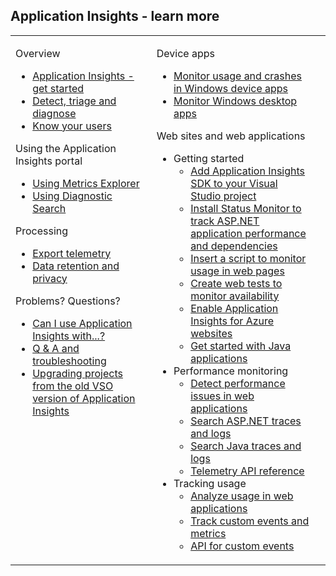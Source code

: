 ## Application Insights - learn more


<table width="100%"><tr valign="top"><td>

Overview

<ul>
<li><a href="../app-insights-get-started/">Application Insights - get started</a>
</li>
<li> <a href="../app-insights-detect-triage-diagnose/">Detect, triage and diagnose</a>
</li>
<li><a href="../app-insights-overview-usage/">Know your users</a></li>
</ul>


Using the Application Insights portal

<ul>
<li><a href="../app-insights-metrics-explorer/">Using Metrics Explorer</a>
</li>
<li><a href="../app-insights-diagnostic-search/">Using Diagnostic Search</a>
</li>
</ul>

Processing

<ul>
<li><a href="../app-insights-export-telemetry/">Export telemetry</a>
</li>
<li><a href="../app-insights-data-retention-privacy/">Data retention and privacy</a>
</li>
</ul>

Problems? Questions?

<ul>
<li><a href="../app-insights-platforms/">Can I use Application Insights with...?</a></li>
<li><a href="../app-insights-troubleshoot-faq/">Q & A and troubleshooting</a>
</li>
<li><a href="../app-insights-upgrade-vso-azure/">Upgrading projects from the old VSO version of Application Insights</a>
</li>
</ul>

</td><td>

Device apps
<ul>
<li><a href="../app-insights-windows-get-started/">Monitor usage and crashes in Windows device apps</a>
</li>
<li><a href="../app-insights-windows-desktop/">Monitor Windows desktop apps</a>
</li>
</ul>


Web sites and web applications

<ul>
<li> Getting started

<ul>
<li><a href="../app-insights-start-monitoring-app-health-usage/">Add Application Insights SDK to your Visual Studio project</a>
</li>
<li><a href="../app-insights-monitor-performance-live-website-now/">Install Status Monitor to track ASP.NET application performance and dependencies</a>
</li>
<li><a href="../app-insights-web-track-usage/">Insert a script to monitor usage in web pages</a>
</li>
<li><a href="../app-insights-monitor-web-app-availability/">Create web tests to monitor availability</a>
</li>
<li><a href="../insights-perf-analytics/">Enable Application Insights for Azure websites</a>
</li>
<li><a href="../app-insights-java-get-started/">Get started with Java applications</a>
</li>
</ul>
</li>
<li>Performance monitoring
<ul>
<li><a href="../app-insights-web-monitor-performance/">Detect performance issues in web applications</a>
</li>
<li><a href="../app-insights-search-diagnostic-logs/">Search ASP.NET traces and logs</a>
</li>
<li><a href="../app-insights-java-trace-logs/">Search Java traces and logs</a>
</li>
<li><a href="http://msdn.microsoft.com/library/azure/dn887942.aspx">Telemetry API reference</a>
</li>
</ul>
</li>
<li>Tracking usage
<ul>
<li><a href="../app-insights-web-track-usage/">Analyze usage in web applications</a>
</li>
<li><a href="../app-insights-web-track-usage-custom-events-metrics/">Track custom events and metrics</a>
</li>
<li><a href="http://msdn.microsoft.com/library/azure/dn887942.aspx">API for custom events</a>
</li>
</ul>
</li>
</ul>

</td><td>
</td></tr></table>



<!--Link references-->

[portal]: http://portal.azure.com/
[start]: ../app-insights-get-started/
[greenbrown]: ../app-insights-start-monitoring-app-health-usage/
[redfield]: ../app-insights-monitor-performance-live-website-now/
[perf]: ../app-insights-web-monitor-performance/
[diagnostic]: ../app-insights-diagnostic-search/ 
[availability]: ../app-insights-monitor-web-app-availability/
[usage]: ../app-insights-web-track-usage/
[track]: ../app-insights-web-track-usage-custom-events-metrics/
[qna]: ../app-insights-troubleshoot-faq/
[data]: ../app-insights-data-retention-privacy/
[export]: ../app-insights-export-telemetry/
[azure]: ../insights-perf-analytics/
[metrics]: ../app-insights-metrics-explorer/
[trace]: ../app-insights-search-diagnostic-logs/
[api]: http://msdn.microsoft.com/library/azure/dn887942.aspx
[detect]: ../app-insights-detect-triage-diagnose/
[knowUsers]: ../app-insights-overview-usage/
[java]: ../app-insights-java-get-started/
[javalogs]: ../app-insights-java-trace-logs/
[windows]: ../app-insights-windows-get-started/
[windowsUsage]: ../app-insights-windows-usage/
[windowsCrash]: ../app-insights-windows-crashes/
[platforms]: ../app-insights-platforms/
